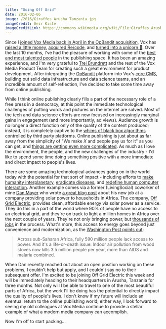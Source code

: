 ```yaml
---
title: "Going Off Grid"
date: 2016-02-06
image: /2016/Giraffes_Arusha_Tanzania.jpg
imageCredit: Geir Kiste
imageCreditLink: https://commons.wikimedia.org/wiki/File:Giraffes_Arusha_Tanzania.jpg
---
```

Since I [joined Vox Media back in April in the OpBandit acquisition](/blog/2015-04-05-opbandit-an-exit), Vox has [raised a little money](http://www.nytimes.com/2015/08/13/business/media/nbcuniversal-invests-200-million-in-vox-media.html), [acquired Re/code](http://www.nytimes.com/2015/05/27/business/media/vox-media-acquiring-recode.html), and [turned into a unicorn 🦄](http://fortune.com/2015/08/12/vox-media-comcast-nbcu-unicorn/). Over the last 10 months, I've had the pleasure of working with some of the [best and most talented people](http://product.voxmedia.com/team) in the publishing space.  It has been an amazing experience, and I'm very grateful to [Trei Brundrett](https://twitter.com/clockwerks) and the rest of the Vox Media Product Team for creating such a great environment for product development.  After integrating the [OpBandit](https://angel.co/opbandit) platform into Vox's [core CMS](https://contently.com/strategist/2015/06/11/vox-chorus-and-the-rise-of-media-tech-empires/), building out solid data infrastructure and data science teams, and an incredible amount of self-reflection, I've decided to take some time away from online publishing.

While I think online publishing clearly fills a part of the necessary role of a free press in a democracy, at this point the immediate technological challenges of putting words and pictures on the internet are solved.  Most of the tech and data science efforts are now focused on increasingly marginal gains in engagement (and more importantly, ad views).  Audience growth is no longer a direct function only of the quality of the content produced; instead, it is completely captive to the [whims of black box algorithms](http://www.adweek.com/socialtimes/facebook-killed-viral-star-upworthys-traffic-plummets-news-feed-tweaks/143466) controlled by third party platforms.  Online publishing is just about as far away from the simplicity of "We make *X* and people pay us for it" as you can get, and [things are getting even more complicated](https://medium.com/@jwherrman/tech-is-eating-media-now-what-807047ad4ede#.rornj290a).  As much as I love the environment, the people, and the new challenges of the industry - I'd like to spend some time doing something positive with a more immediate and direct impact to people's lives.

There are some amazing technological advances going on in the world today with the potential for that sort of impact - including efforts to [make humanity interplanetary](http://www.esquire.com/news-politics/a16681/elon-musk-interview-1212/), [eradicate diseases](https://www.gatesnotes.com/Health/Eradicating-Malaria-in-a-Generation), and [redefine human computer interaction](https://www.technologyreview.com/s/532001/how-magic-leaps-augmented-reality-works/).  Another example comes via a former (LivingSocial) coworker of mine [Dan Mayer](https://twitter.com/danmayer) who wrote [a great blog post](http://www.mayerdan.com/programming/2015/08/10/working-at-off-grid-electric/) about his new job at a company providing solar power to households in Africa.  The company, [Off Grid Electric](http://offgrid-electric.com/), provides clean, affordable energy via solar power as a service.  They do this in a part of the world where 90% of people have no access to an electrical grid, and they're on track to light a million homes in Africa over the next couple of years.  They're not only bringing power, but [thousands of jobs](http://www.cnbc.com/2015/12/03/clean-energy-in-africa-is-generating-jobs-and-power.html) in the process.  What's more, this access to energy goes beyond just convenience and modernization, as the [Washington Post points out](https://www.washingtonpost.com/news/wonk/wp/2013/07/02/a-closer-look-at-obamas-7-billion-plan-to-bring-electricity-to-africa/):

> Across sub-Saharan Africa, fully 590 million people lack access to power. And it's a life-or-death issue: Indoor air pollution from wood stoves now kills 3.5 million people per year, more than AIDS and malaria combined.

When Dan recently reached out about an open position working on these problems, I couldn't help but apply, and I couldn't say no to their subsequent offer.  I'm excited to be joining Off Grid Electric this week and will be immediately heading to their headquarters in Arusha, Tanzania for three months.  Not only will I be able to travel to one of the most beautiful parts of Africa, but the work I'll be doing has the potential to directly impact the quality of people's lives.  I don't know if my future will include an eventual return to the online publishing world; either way, I look forward to seeing my old colleagues at Vox Media continue to provide a stellar example of what a modern media company can accomplish.

Now I'm off to start packing...
